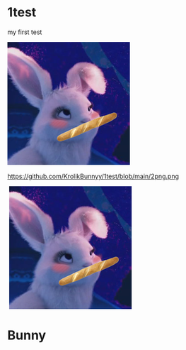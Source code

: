# 1test
my first test

<img src="https://raw.githubusercontent.com/KrolikBunnyy/1test/main/2png.png" alt=""></img>



https://github.com/KrolikBunnyy/1test/blob/main/2png.png


<img src="test.png" alt=""></img>
<img src="https://raw.githubusercontent.com/KrolikBunnyy/1test/main/2png.png" alt=""></img>
<h1>Bunny</h1>
